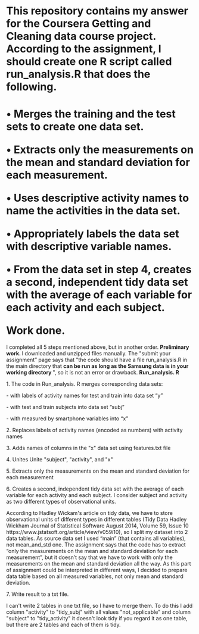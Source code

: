 This repository contains my answer for the Coursera Getting and Cleaning data course project.
According to the assignment, I should  create one R script called run_analysis.R that does the following.
========
•	Merges the training and the test sets to create one data set. </p>
•	Extracts only the measurements on the mean and standard deviation for each measurement. </p>
•	Uses descriptive activity names to name the activities in the data set. </p>
•	Appropriately labels the data set with descriptive variable names. </p>
•	From the data set in step 4, creates a second, independent tidy data set with the average of each variable for each activity and each subject. </p>
Work done.
========
I completed all 5 steps mentioned above, but in another order.
<b> Preliminary work. </b> I downloaded and unzipped files manually. The "submit your assignment” page says that "the code should have a file run_analysis.R in the main directory that <b> can be run as long as the Samsung data is in your working directory </b> ",  so it is not an error or drawback. 
<b> Run_analysis. R </b> 
<p>  1.  The code in Run_analysis. R merges corresponding  data sets: </p>
<p>   - with labels of activity names for test and train into data set “y” </p>
<p>   - with test and train subjects into data set “subj” </p>
<p>   - with measured by smartphone variables into “x” </p>
<p>   2. Replaces labels of activity names (encoded as numbers) with activity names </p>
<p>   3. Adds names of columns in the "x" data set using features.txt file </p>
<p>   4. Unites Unite "subject", "activity", and "x" </p>
<p>   5. Extracts only the measurements on the mean and standard deviation for each measurement </p>
<p>   6. Creates a second, independent tidy data set with the average of each variable for each activity and each subject. I consider subject and activity as two different types of observational units.  </p> According to Hadley Wickam's article on tidy data, we have to store observational units of different types in different tables (Tidy Data Hadley Wickham Journal of Statistical Software August 2014, Volume 59, Issue 10  https://www.jstatsoft.org/article/view/v059i10), so I split my dataset into 2 data tables. As source data set I used “main” (that contains all variables), not mean_and_std one. The assignment says that the code has to extract “only the measurements on the mean and standard deviation for each measurement”, but it doesn’t say that we have to work with only the measurements on the mean and standard deviation all the way. As this part of assignment could be interpreted in different ways, I decided to prepare data table based on all measured variables, not only mean and standard deviation.
 <p>   7. Write result to a txt file. </p>
I can't write 2 tables in one txt file, so I have to merge them. To do this I add column "activity" to "tidy_subj" with all values "not_applicable" and column "subject" to "tidy_activity" it doesn't look tidy if you regard it as one table, but there are 2 tables and each of them is tidy. 
